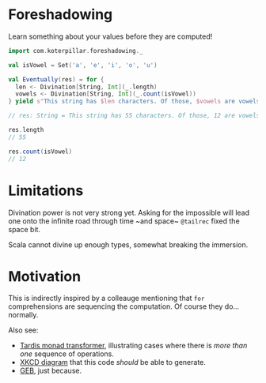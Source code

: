 # Foreshadowing

Learn something about your values before they are computed!

```scala
import com.koterpillar.foreshadowing._

val isVowel = Set('a', 'e', 'i', 'o', 'u')

val Eventually(res) = for {
  len <- Divination[String, Int](_.length)
  vowels <- Divination[String, Int](_.count(isVowel))
} yield s"This string has $len characters. Of those, $vowels are vowels."

// res: String = This string has 55 characters. Of those, 12 are vowels.

res.length
// 55

res.count(isVowel)
// 12
```

# Limitations

Divination power is not very strong yet. Asking for the impossible will lead
one onto the infinite road through time ~and space~ `@tailrec` fixed the space
bit.

Scala cannot divine up enough types, somewhat breaking the immersion.

# Motivation

This is indirectly inspired by a colleauge mentioning that `for`
comprehensions are sequencing the computation. Of course they do... normally.

Also see:

* [Tardis monad transformer](http://hackage.haskell.org/package/tardis),
  illustrating cases where there is _more than one_ sequence of operations.
* [XKCD diagram](https://xkcd.com/688/) that this code _should_ be able to
  generate.
* [GEB](https://en.wikipedia.org/wiki/G%C3%B6del,_Escher,_Bach), just because.